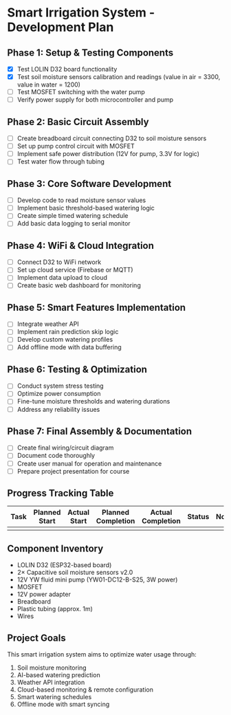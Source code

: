 # Smart Irrigation System - Development Plan

## Phase 1: Setup & Testing Components
- [x] Test LOLIN D32 board functionality
- [x] Test soil moisture sensors calibration and readings (value in air = 3300, value in water = 1200)
- [ ] Test MOSFET switching with the water pump
- [ ] Verify power supply for both microcontroller and pump

## Phase 2: Basic Circuit Assembly
- [ ] Create breadboard circuit connecting D32 to soil moisture sensors
- [ ] Set up pump control circuit with MOSFET
- [ ] Implement safe power distribution (12V for pump, 3.3V for logic)
- [ ] Test water flow through tubing

## Phase 3: Core Software Development
- [ ] Develop code to read moisture sensor values
- [ ] Implement basic threshold-based watering logic
- [ ] Create simple timed watering schedule
- [ ] Add basic data logging to serial monitor

## Phase 4: WiFi & Cloud Integration
- [ ] Connect D32 to WiFi network
- [ ] Set up cloud service (Firebase or MQTT)
- [ ] Implement data upload to cloud
- [ ] Create basic web dashboard for monitoring

## Phase 5: Smart Features Implementation
- [ ] Integrate weather API
- [ ] Implement rain prediction skip logic
- [ ] Develop custom watering profiles
- [ ] Add offline mode with data buffering

## Phase 6: Testing & Optimization
- [ ] Conduct system stress testing
- [ ] Optimize power consumption
- [ ] Fine-tune moisture thresholds and watering durations
- [ ] Address any reliability issues

## Phase 7: Final Assembly & Documentation
- [ ] Create final wiring/circuit diagram
- [ ] Document code thoroughly
- [ ] Create user manual for operation and maintenance
- [ ] Prepare project presentation for course

## Progress Tracking Table

| Task | Planned Start | Actual Start | Planned Completion | Actual Completion | Status | Notes |
|------|--------------|-------------|-------------------|------------------|--------|-------|
| | | | | | | |

## Component Inventory
- LOLIN D32 (ESP32-based board)
- 2× Capacitive soil moisture sensors v2.0
- 12V YW fluid mini pump (YW01-DC12-B-S25, 3W power)
- MOSFET
- 12V power adapter
- Breadboard
- Plastic tubing (approx. 1m)
- Wires

## Project Goals
This smart irrigation system aims to optimize water usage through:
1. Soil moisture monitoring
2. AI-based watering prediction
3. Weather API integration
4. Cloud-based monitoring & remote configuration
5. Smart watering schedules
6. Offline mode with smart syncing
